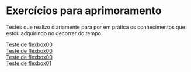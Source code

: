 # Exercícios para aprimoramento
 Testes que realizo diariamente para por em prática os conhecimentos que estou adquirindo no decorrer do tempo.

<a href="https://joaovitorbrito.github.io/meus-testes/testes/teste000">Teste de flexbox00</a> <br>
<a href="https://joaovitorbrito.github.io/meus-testes/testes/teste001">Teste de flexbox00</a> <br>
<a href="https://joaovitorbrito.github.io/meus-testes/testes/teste-flexbox">Teste de flexbox00</a> <br>
<a href="https://joaovitorbrito.github.io/meus-testes/testes/teste-flexbox1">Teste de flexbox01</a>
